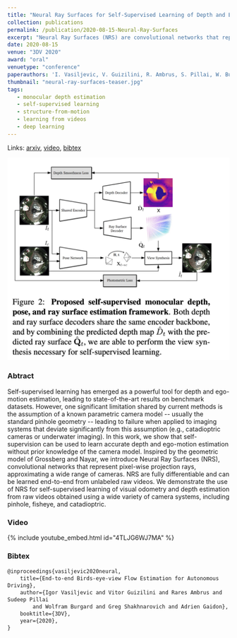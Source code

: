 ```yaml
---
title: "Neural Ray Surfaces for Self-Supervised Learning of Depth and Ego-motion"
collection: publications
permalink: /publication/2020-08-15-Neural-Ray-Surfaces
excerpt: "Neural Ray Surfaces (NRS) are convolutional networks that represent pixel-wise projection rays, approximating a wide range of cameras. NRS are fully differentiable and can be learned end-to-end from unlabeled raw videos."
date: 2020-08-15
venue: "3DV 2020"
award: "oral"
venuetype: "conference"
paperauthors: 'I. Vasiljevic, V. Guizilini, R. Ambrus, S. Pillai, W. Burgard, G. Shakhnarovich, A. Gaidon'
thumbnail: "neural-ray-surfaces-teaser.jpg"
tags:
   - monocular depth estimation
   - self-supervised learning
   - structure-from-motion
   - learning from videos
   - deep learning
---
```


Links: [arxiv](https://arxiv.org/abs/2008.06630), [video](#video), [bibtex](#bibtex)

![Neural Ray Surfaces (NRS) Model](/images/neural-ray-surfaces-model.jpg)

### Abtract

Self-supervised learning has emerged as a powerful tool for depth and ego-motion estimation, leading to state-of-the-art results on benchmark datasets. However, one significant limitation shared by current methods is the assumption of a known parametric camera model -- usually the standard pinhole geometry -- leading to failure when applied to imaging systems that deviate significantly from this assumption (e.g., catadioptric cameras or underwater imaging). In this work, we show that self-supervision can be used to learn accurate depth and ego-motion estimation without prior knowledge of the camera model. Inspired by the geometric model of Grossberg and Nayar, we introduce Neural Ray Surfaces (NRS), convolutional networks that represent pixel-wise projection rays, approximating a wide range of cameras. NRS are fully differentiable and can be learned end-to-end from unlabeled raw videos. We demonstrate the use of NRS for self-supervised learning of visual odometry and depth estimation from raw videos obtained using a wide variety of camera systems, including pinhole, fisheye, and catadioptric.

### Video

{% include youtube_embed.html id="4TLJG6WJ7MA" %}

### Bibtex

    @inproceedings{vasiljevic2020neural,
        title={End-to-end Birds-eye-view Flow Estimation for Autonomous Driving},
        author={Igor Vasiljevic and Vitor Guizilini and Rares Ambrus and Sudeep Pillai
            and Wolfram Burgard and Greg Shakhnarovich and Adrien Gaidon},
        booktitle={3DV},
        year={2020},
    }